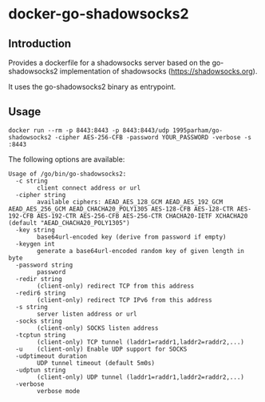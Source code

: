 # docker-go-shadowsocks2

## Introduction
Provides a dockerfile for a shadowsocks server based on the go-shadowsocks2 implementation of shadowsocks (https://shadowsocks.org).

It uses the go-shadowsocks2 binary as entrypoint.

## Usage

```
docker run --rm -p 8443:8443 -p 8443:8443/udp 1995parham/go-shadowsocks2 -cipher AES-256-CFB -password YOUR_PASSWORD -verbose -s :8443
```

The following options are available:

```
Usage of /go/bin/go-shadowsocks2:
  -c string
    	client connect address or url
  -cipher string
    	available ciphers: AEAD_AES_128_GCM AEAD_AES_192_GCM AEAD_AES_256_GCM AEAD_CHACHA20_POLY1305 AES-128-CFB AES-128-CTR AES-192-CFB AES-192-CTR AES-256-CFB AES-256-CTR CHACHA20-IETF XCHACHA20 (default "AEAD_CHACHA20_POLY1305")
  -key string
    	base64url-encoded key (derive from password if empty)
  -keygen int
    	generate a base64url-encoded random key of given length in byte
  -password string
    	password
  -redir string
    	(client-only) redirect TCP from this address
  -redir6 string
    	(client-only) redirect TCP IPv6 from this address
  -s string
    	server listen address or url
  -socks string
    	(client-only) SOCKS listen address
  -tcptun string
    	(client-only) TCP tunnel (laddr1=raddr1,laddr2=raddr2,...)
  -u	(client-only) Enable UDP support for SOCKS
  -udptimeout duration
    	UDP tunnel timeout (default 5m0s)
  -udptun string
    	(client-only) UDP tunnel (laddr1=raddr1,laddr2=raddr2,...)
  -verbose
    	verbose mode
```

